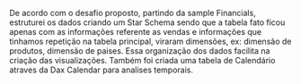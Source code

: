 De acordo com o desafio proposto, partindo da sample Financials, estruturei os dados criando um Star Schema sendo que a tabela fato ficou apenas com as informações referente as vendas e informações que tinhamos repetição na tabela principal, viraram dimensões, ex: dimensão de produtos, dimensão de paises. Essa organização dos dados facilita na criação das visualizações.
Também foi criada uma tabela de Calendário atraves da Dax Calendar para analises temporais.
